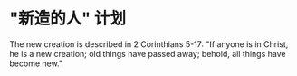 # "新造的人" 计划

The new creation is described in 2 Corinthians 5-17: "If anyone is in Christ, he is a new creation; old things have passed away; behold, all things have become new."
